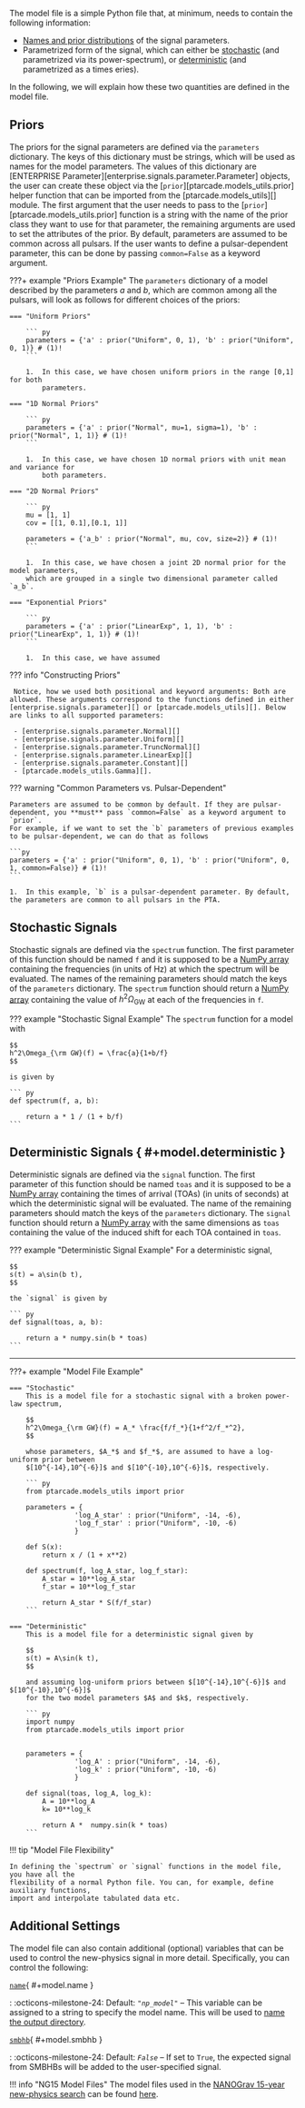 The model file is a simple Python file that, at minimum, needs to contain the following information:

* [Names and prior distributions][priors] of the signal parameters.
* Parametrized form of the signal, which can either be [stochastic][spectrum]
    (and parametrized via its power-spectrum), or [deterministic][signal] (and parametrized
    as a times eries).

In the following, we will explain how these two quantities are defined in the model file. 

  [priors]: #priors
  [spectrum]: #stochastic-signals
  [signal]: #deterministic-signals

## Priors
The priors for the signal parameters are defined via the `parameters` dictionary. The keys of this dictionary must be strings, which will be used as names for the model parameters. The values of this dictionary are [ENTERPRISE Parameter][enterprise.signals.parameter.Parameter] objects, the user can create these object via the [`prior`][ptarcade.models_utils.prior] helper function that can be imported from the [ptarcade.models_utils][] module. The first argument that the user needs to pass to the [`prior`][ptarcade.models_utils.prior] function is a string with the name of the prior class they want to use for that parameter, the remaining arguments are used to set the attributes of the prior. By default, parameters are assumed to be common across all pulsars. If the user wants to define a pulsar-dependent parameter, this can be done by passing `common=False` as a keyword argument.

???+ example "Priors Example"
    The `parameters` dictionary of a model described by the parameters $a$ and $b$, which are common among all the pulsars, will look as follows for different choices of the priors:

    === "Uniform Priors"

        ``` py
        parameters = {'a' : prior("Uniform", 0, 1), 'b' : prior("Uniform", 0, 1)} # (1)!
        ```

        1.  In this case, we have chosen uniform priors in the range [0,1] for both
            parameters.

    === "1D Normal Priors"

        ``` py
        parameters = {'a' : prior("Normal", mu=1, sigma=1), 'b' : prior("Normal", 1, 1)} # (1)!
        ```
        
        1.  In this case, we have chosen 1D normal priors with unit mean and variance for
            both parameters.

    === "2D Normal Priors"

        ``` py 
        mu = [1, 1]
        cov = [[1, 0.1],[0.1, 1]]

        parameters = {'a_b' : prior("Normal", mu, cov, size=2)} # (1)!
        ```
        
        1.  In this case, we have chosen a joint 2D normal prior for the model parameters,
        which are grouped in a single two dimensional parameter called `a_b`.

    === "Exponential Priors"

        ``` py
        parameters = {'a' : prior("LinearExp", 1, 1), 'b' : prior("LinearExp", 1, 1)} # (1)!
        ```

        1.  In this case, we have assumed 

??? info "Constructing Priors"

     Notice, how we used both positional and keyword arguments: Both are allowed. These arguments correspond to the functions defined in either [enterprise.signals.parameter][] or [ptarcade.models_utils][]. Below are links to all supported parameters:

     - [enterprise.signals.parameter.Normal][] 
     - [enterprise.signals.parameter.Uniform][] 
     - [enterprise.signals.parameter.TruncNormal][] 
     - [enterprise.signals.parameter.LinearExp][] 
     - [enterprise.signals.parameter.Constant][] 
     - [ptarcade.models_utils.Gamma][].

??? warning "Common Parameters vs. Pulsar-Dependent"

    Parameters are assumed to be common by default. If they are pulsar-dependent, you **must** pass `common=False` as a keyword argument to `prior`. 
    For example, if we want to set the `b` parameters of previous examples to be pulsar-dependent, we can do that as follows 

    ```py
    parameters = {'a' : prior("Uniform", 0, 1), 'b' : prior("Uniform", 0, 1, common=False)} # (1)!
    ```

    1.  In this example, `b` is a pulsar-dependent parameter. By default, the parameters are common to all pulsars in the PTA.

## Stochastic Signals
Stochastic signals are defined via the `spectrum` function. The first parameter of this function should be named `f` and it is supposed to be a [NumPy array][numpy] containing the frequencies (in units of Hz) at which the spectrum will be evaluated. The names of the remaining parameters should match the keys of the `parameters` dictionary. The `spectrum` function should return a [NumPy array][numpy] containing the value of $h^2\Omega_{\mathrm{GW}}$ at each of the frequencies in `f`.

??? example "Stochastic Signal Example"
    The `spectrum` function for a model with 

    $$
    h^2\Omega_{\rm GW}(f) = \frac{a}{1+b/f}
    $$

    is given by

    ``` py
    def spectrum(f, a, b):
            
        return a * 1 / (1 + b/f)
    ```
  
  [numpy]: https://numpy.org/doc/stable/reference/generated/numpy.array.html

## Deterministic Signals { #+model.deterministic }
Deterministic signals are defined via the `signal` function. The first parameter of this function should be named `toas` and it is supposed to be a [NumPy array][numpy] containing the times of arrival (TOAs) (in units of seconds) at which the deterministic signal will be evaluated. The name of the remaining parameters should match the keys of the `parameters` dictionary. The `signal` function should return a [NumPy array][numpy] with the same dimensions as `toas` containing the value of the induced shift for each TOA contained in `toas`.

??? example "Deterministic Signal Example"
    For a deterministic signal,

    $$
    s(t) = a\sin(b t),
    $$
    
    the `signal` is given by
    
    ``` py
    def signal(toas, a, b):

        return a * numpy.sin(b * toas)
    ```

---

???+ example "Model File Example"

    === "Stochastic"
        This is a model file for a stochastic signal with a broken power-law spectrum,

        $$
        h^2\Omega_{\rm GW}(f) = A_* \frac{f/f_*}{1+f^2/f_*^2},
        $$

        whose parameters, $A_*$ and $f_*$, are assumed to have a log-uniform prior between
        $[10^{-14},10^{-6}]$ and $[10^{-10},10^{-6}]$, respectively.

        ``` py 
        from ptarcade.models_utils import prior

        parameters = {
                    'log_A_star' : prior("Uniform", -14, -6),
                    'log_f_star' : prior("Uniform", -10, -6)
                    }

        def S(x):
            return x / (1 + x**2)

        def spectrum(f, log_A_star, log_f_star):
            A_star = 10**log_A_star
            f_star = 10**log_f_star
            
            return A_star * S(f/f_star)
        ```

    === "Deterministic"
        This is a model file for a deterministic signal given by 

        $$
        s(t) = A\sin(k t),
        $$

        and assuming log-uniform priors between $[10^{-14},10^{-6}]$ and $[10^{-10},10^{-6}]$
        for the two model parameters $A$ and $k$, respectively. 

        ``` py
        import numpy
        from ptarcade.models_utils import prior


        parameters = {
                    'log_A' : prior("Uniform", -14, -6),
                    'log_k' : prior("Uniform", -10, -6)
                    }

        def signal(toas, log_A, log_k):
            A = 10**log_A
            k= 10**log_k
            
            return A *  numpy.sin(k * toas)
        ```
!!! tip "Model File Flexibility"

    In defining the `spectrum` or `signal` functions in the model file, you have all the 
    flexibility of a normal Python file. You can, for example, define auxiliary functions,
    import and interpolate tabulated data etc.

## Additional Settings 
The model file can also contain additional (optional) variables that can be used to control the new-physics signal in more detail. Specifically, you can control the following:

[`name`](#+model.name){ #+model.name }

:   :octicons-milestone-24: Default: _`"np_model"`_ – 
    This variable can be assigned to a string to specify the model name. This will be used to
    [name the output directory][out_name].

[`smbhb`](#+model.smbhb){ #+model.smbhb }

:   :octicons-milestone-24: Default: _`False`_ – 
    If set to `True`, the expected signal from SMBHBs will be added to the user-specified signal.

!!! info "NG15 Model Files"
    The model files used in the [NANOGrav 15-year new-physics search][ng15_np] can be found [here][ng15_models].

  [out_name]: ../outputs.md
  [ng15_np]:  link_to_papaer
  [ng15_models]: https://zenodo.org/record/8021439

